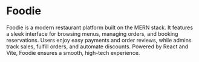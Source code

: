 # Foodie
Foodie is a modern restaurant platform built on the MERN stack. It features a sleek interface for browsing menus, managing orders, and booking reservations. Users enjoy easy payments and order reviews, while admins track sales, fulfill orders, and automate discounts. Powered by React and Vite, Foodie ensures a smooth, high-tech experience.
